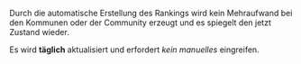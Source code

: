 Durch die automatische Erstellung des Rankings wird kein Mehraufwand bei den Kommunen oder der Community erzeugt und es spiegelt den jetzt Zustand wieder. 

Es wird __täglich__ aktualisiert und erfordert _kein manuelles_ eingreifen. 

